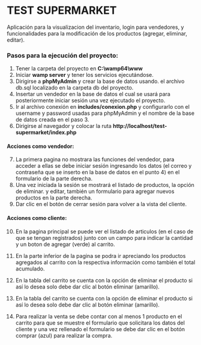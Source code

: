# TEST SUPERMARKET

Aplicación para la visualizacion del inventario, login para vendedores, y funcionalidades para la modificación 
de los productos (agregar, eliminar, editar).


### Pasos para la ejecución del proyecto:
1. Tener la carpeta del proyecto en **C:\wamp64\www**
2. Iniciar **wamp server** y tener los servicios ejecutándose.
3. Dirigirse a **phpMyAdmin** y crear la base de datos usando.
el archivo db.sql localizado en la carpeta db del proyecto.
4. Insertar un vendedor en la base de datos el cual se usará para posteriormente iniciar sesión una vez ejecutado el proyecto.
5. Ir al archivo conexión en **includes/conexion.php** y configurarlo con el username y password usadas para phpMyAdmin y el nombre de la base de datos creada en el paso 3.
6. Dirigirse al navegador y colocar la ruta **http://localhost/test-supermarket/index.php** 

#### Acciones como vendedor:
7. La primera pagina no mostrara las funciones del vendedor, para acceder a ellas se debe iniciar sesión ingresando los datos (el correo y contraseña que se inserto en la base de datos en el punto 4) en el formulario de la parte derecha.
8. Una vez iniciada la sesión se mostrará el listado de productos, la opción de eliminar. y editar, también un formulario para agregar nuevos productos en la parte derecha.
9. Dar clic en el botón de cerrar sesión para volver a la vista del cliente.

#### Acciones como cliente:

10. En la pagina principal se puede ver el listado de articulos (en el caso de que se tengan registrados) junto con un campo para indicar la cantidad y un boton de agregar (verde) al carrito.

11. En la parte inferior de la pagina se podra ir apreciando los productos agregados al carrito con la respectiva información como también el total acumulado. 

12. En la tabla del carrito se cuenta con la opción de eliminar el producto si así lo desea solo debe dar clic al botón eliminar (amarillo).

13. En la tabla del carrito se cuenta con la opción de eliminar el producto si así lo desea solo debe dar clic al botón eliminar (amarillo).

14.  Para realizar la venta se debe contar con al menos 1 producto en el carrito para que se muestre el formulario que solicitara los datos del cliente y una vez rellenado el formulario se debe dar clic en el botón comprar (azul) para realizar la compra.

